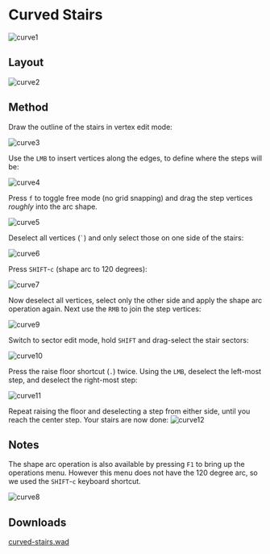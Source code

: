 # Curved Stairs

![curve1](user/ck_curve_001.jpg)

## Layout

![curve2](user/ck_curve_002.png)

## Method

Draw the outline of the stairs in vertex edit mode:

![curve3](user/ck_curve_003.png)

Use the `LMB` to insert vertices along the edges, to define where the steps will be:

![curve4](user/ck_curve_004.png)

Press `f` to toggle free mode (no grid snapping) and drag the step vertices *roughly* into the arc shape.

![curve5](user/ck_curve_005.png)

Deselect all vertices (`` ` ``) and only select those on one side of the stairs:

![curve6](user/ck_curve_006.png)

Press `SHIFT`-`c` (shape arc to 120 degrees):

![curve7](user/ck_curve_007.png)

Now deselect all vertices, select only the other side and apply the shape arc operation again. Next use the `RMB` to join the step vertices:

![curve9](user/ck_curve_009.png)

Switch to sector edit mode, hold `SHIFT` and drag-select the stair sectors:

![curve10](user/ck_curve_010.png)

Press the raise floor shortcut (`.`) twice. Using the `LMB`, deselect the left-most step, and deselect the right-most step:

![curve11](user/ck_curve_011.png)

Repeat raising the floor and deselecting a step from either side, until you reach the center step. Your stairs are now done:
![curve12](user/ck_curve_012.png)

## Notes

The shape arc operation is also available by pressing `F1` to bring up the operations menu. However this menu does not have the 120 degree arc, so we used the `SHIFT`-`c` keyboard shortcut.

![curve8](user/ck_curve_008.png)

## Downloads
[curved-stairs.wad](http://sourceforge.net/projects/eureka-editor/files/Misc/Samples/curved-stairs.wad/download)
